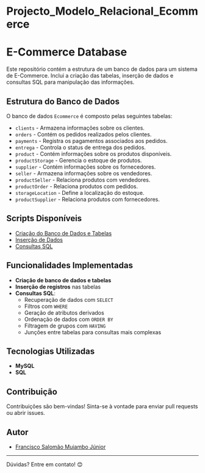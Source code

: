 # Projecto_Modelo_Relacional_Ecommerce


# E-Commerce Database

Este repositório contém a estrutura de um banco de dados para um sistema de E-Commerce. Inclui a criação das tabelas, inserção de dados e consultas SQL para manipulação das informações.

## Estrutura do Banco de Dados

O banco de dados `Ecommerce` é composto pelas seguintes tabelas:

- `clients` - Armazena informações sobre os clientes.
- `orders` - Contém os pedidos realizados pelos clientes.
- `payments` - Registra os pagamentos associados aos pedidos.
- `entrega` - Controla o status de entrega dos pedidos.
- `product` - Contém informações sobre os produtos disponíveis.
- `productStorage` - Gerencia o estoque de produtos.
- `supplier` - Contém informações sobre os fornecedores.
- `seller` - Armazena informações sobre os vendedores.
- `productSeller` - Relaciona produtos com vendedores.
- `productOrder` - Relaciona produtos com pedidos.
- `storageLocation` - Define a localização do estoque.
- `productSupplier` - Relaciona produtos com fornecedores.

## Scripts Disponíveis

- [Criação do Banco de Dados e Tabelas](https://github.com/Francisco-Muiambo-JR/Projecto_Modelo_Relacional_Ecommerce/blob/main/Project%20Ecommerce/Ecommerce.sql)
- [Inserção de Dados](https://github.com/Francisco-Muiambo-JR/Projecto_Modelo_Relacional_Ecommerce/blob/main/Project%20Ecommerce/Insercao_Ecommerce.sql)
- [Consultas SQL](https://github.com/Francisco-Muiambo-JR/Projecto_Modelo_Relacional_Ecommerce/blob/main/Project%20Ecommerce/Consult_Ecommerce.sql)

## Funcionalidades Implementadas

- **Criação de banco de dados e tabelas**
- **Inserção de registros** nas tabelas
- **Consultas SQL**:
  - Recuperação de dados com `SELECT`
  - Filtros com `WHERE`
  - Geração de atributos derivados
  - Ordenação de dados com `ORDER BY`
  - Filtragem de grupos com `HAVING`
  - Junções entre tabelas para consultas mais complexas


## Tecnologias Utilizadas

- **MySQL**
- **SQL**

## Contribuição

Contribuições são bem-vindas! Sinta-se à vontade para enviar pull requests ou abrir issues.

## Autor

- [Francisco Salomão Muiambo Júnior](https://github.com/Francisco-Muiambo-JR)

---
Dúvidas? Entre em contato! 😊

